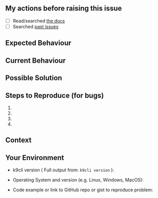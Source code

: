 <!-- Due dilligence -->

## My actions before raising this issue
- [ ] Read/searched [the docs](https://github.com/k9securityio/k9cli/blob/main/docs/)
- [ ] Searched [past issues](/issues)

<!--- Provide a general summary of the issue in the Title above -->


## Expected Behaviour
<!--- If you're describing a bug, tell us what should happen -->
<!--- If you're suggesting a change/improvement, tell us how it should work -->


## Current Behaviour
<!--- If describing a bug, tell us what happens instead of the expected behavior -->
<!--- If suggesting a change/improvement, explain the difference from current behavior -->


## Possible Solution
<!--- Not obligatory, but suggest a fix/reason for the bug, -->
<!--- or ideas how to implement the addition or change -->


## Steps to Reproduce (for bugs)
<!--- Provide a link to a live example, or an unambiguous set of steps to -->
<!--- reproduce this bug. Include code to reproduce, if relevant -->
1.
2.
3.
4.

## Context
<!--- How has this issue affected you? What are you trying to accomplish? -->
<!--- Providing context helps us come up with a solution that is most useful in the real world -->


## Your Environment
<!--- Include as many relevant details about the environment you experienced the bug in -->
* k9cli version ( Full output from: `k9cli version` ):

* Operating System and version (e.g. Linux, Windows, MacOS):

* Code example or link to GitHub repo or gist to reproduce problem:


